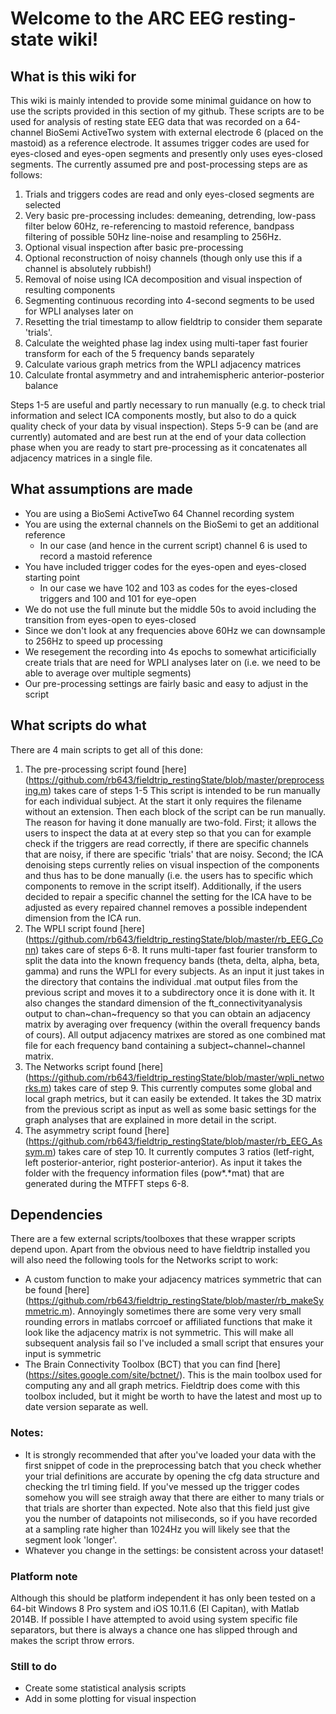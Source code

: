 # Welcome to the ARC EEG resting-state wiki!

## What is this wiki for
This wiki is mainly intended to provide some minimal guidance on how to use the scripts provided in this section of my github. These scripts are to be used for analysis of resting state EEG data that was recorded on a 64-channel BioSemi ActiveTwo system with external electrode 6 (placed on the mastoid) as a reference electrode. It assumes trigger codes are used for eyes-closed and eyes-open segments and presently only uses eyes-closed segments. The currently assumed pre and post-processing steps are as follows:

1. Trials and triggers codes are read and only eyes-closed segments are selected
2. Very basic pre-processing includes: demeaning, detrending, low-pass filter below 60Hz, re-referencing to mastoid reference, bandpass filtering of possible 50Hz line-noise and resampling to 256Hz.
3. Optional visual inspection after basic pre-processing
4. Optional reconstruction of noisy channels (though only use this if a channel is absolutely rubbish!)
5. Removal of noise using ICA decomposition and visual inspection of resulting components
6. Segmenting continuous recording into 4-second segments to be used for WPLI analyses later on
7. Resetting the trial timestamp to allow fieldtrip to consider them separate 'trials'.
8. Calculate the weighted phase lag index using multi-taper fast fourier transform for each of the 5 frequency bands separately
9. Calculate various graph metrics from the WPLI adjacency matrices
10. Calculate frontal asymmetry and and intrahemispheric anterior-posterior balance

Steps 1-5 are useful and partly necessary to run manually (e.g. to check trial information and select ICA components mostly, but also to do a quick quality check of your data by visual inspection). Steps 5-9 can be (and are currently) automated and are best run at the end of your data collection phase when you are ready to start pre-processing as it concatenates all adjacency matrices in a single file.

## What assumptions are made
* You are using a BioSemi ActiveTwo 64 Channel recording system
* You are using the external channels on the BioSemi to get an additional reference
  * In our case (and hence in the current script) channel 6 is used to record a mastoid reference
* You have included trigger codes for the eyes-open and eyes-closed starting point
  * In our case we have 102 and 103 as codes for the eyes-closed triggers and 100 and 101 for eye-open
* We do not use the full minute but the middle 50s to avoid including the transition from eyes-open to eyes-closed
* Since we don't look at any frequencies above 60Hz we can downsample to 256Hz to speed up processing
* We resegement the recording into 4s epochs to somewhat articificially create trials that are need for WPLI analyses later on (i.e. we need to be able to average over multiple segments)
* Our pre-processing settings are fairly basic and easy to adjust in the script


## What scripts do what
There are 4 main scripts to get all of this done:

1. The pre-processing script found [here] (https://github.com/rb643/fieldtrip_restingState/blob/master/preprocessing.m) takes care of steps 1-5 This script is intended to be run manually for each individual subject. At the start it only requires the filename without an extension. Then each block of the script can be run manually. The reason for having it done manually are two-fold. First; it allows the users to inspect the data at at every step so that you can for example check if the triggers are read correctly, if there are specific channels that are noisy, if there are specific 'trials' that are noisy. Second; the ICA denoising steps currently relies on visual inspection of the components and thus has to be done manually (i.e. the users has to specific which components to remove in the script itself). Additionally, if the users decided to repair a specific channel the setting for the ICA have to be adjusted as every repaired channel removes a possible independent dimension from the ICA run. 
2. The WPLI script found [here] (https://github.com/rb643/fieldtrip_restingState/blob/master/rb_EEG_Conn) takes care of steps 6-8. It runs multi-taper fast fourier transform to split the data into the known frequency bands (theta, delta, alpha, beta, gamma) and runs the WPLI for every subjects. As an input it just takes in the directory that contains the individual .mat output files from the previous script and moves it to a subdirectory once it is done with it. It also changes the standard dimension of the ft_connectivityanalysis output to chan~chan~frequency so that you can obtain an adjacency matrix by averaging over frequency (within the overall frequency bands of cours). All output adjacency matrixes are stored as one combined mat file for each frequency band containing a subject~channel~channel matrix.
3. The Networks script found  [here] (https://github.com/rb643/fieldtrip_restingState/blob/master/wpli_networks.m) takes care of step 9. This currently computes some global and local graph metrics, but it can easily be extended. It takes the 3D matrix from the previous script as input as well as some basic settings for the graph analyses that are explained in more detail in the script.
4. The asymmetry script found [here] (https://github.com/rb643/fieldtrip_restingState/blob/master/rb_EEG_Assym.m) takes care of step 10. It currently computes 3 ratios (letf-right, left posterior-anterior, right posterior-anterior). As input it takes the folder with the frequency information files (pow*.*mat) that are generated during the MTFFT steps 6-8.

## Dependencies
There are a few external scripts/toolboxes that these wrapper scripts depend upon. Apart from the obvious need to have fieldtrip installed you will also need the following tools for the Networks script to work:
* A custom function to make your adjacency matrices symmetric that can be found [here] (https://github.com/rb643/fieldtrip_restingState/blob/master/rb_makeSymmetric.m). Annoyingly sometimes there are some very very small rounding errors in matlabs corrcoef or affiliated functions that make it look like the adjacency matrix is not symmetric. This will make all subsequent analysis fail so I've included a small script that ensures your input is symmetric
* The Brain Connectivity Toolbox (BCT) that you can find [here] (https://sites.google.com/site/bctnet/). This is the main toolbox used for computing any and all graph metrics. Fieldtrip does come with this toolbox included, but it might be worth to have the latest and most up to date version separate as well.

### Notes:
* It is strongly recommended that after you've loaded your data with the first snippet of code in the preprocessing batch that you check whether your trial definitions are accurate by opening the cfg data structure and checking the trl timing field. If you've messed up the trigger codes somehow you will see straigh away that there are either to many trials or that trials are shorter than expected. Note also that this field just give you the number of datapoints not miliseconds, so if you have recorded at a sampling rate higher than 1024Hz you will likely see that the segment look 'longer'.
* Whatever you change in the settings: be consistent across your dataset!

### Platform note
Although this should be platform independent it has only been tested on a 64-bit Windows 8 Pro system and iOS 10.11.6 (El Capitan), with Matlab 2014B. If possible I have attempted to avoid using system specific file separators, but there is always a chance one has slipped through and makes the script throw errors.

### Still to do
* Create some statistical analysis scripts
* Add in some plotting for visual inspection
